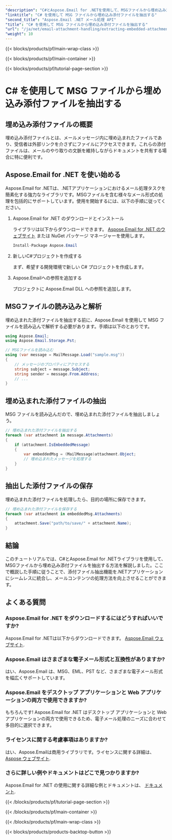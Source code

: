 ```yaml
---
"description": "C#とAspose.Email for .NETを使用して、MSGファイルから埋め込み添付ファイルを抽出する方法を学びましょう。ソースコード例を含む包括的なガイドです。"
"linktitle": "C# を使用して MSG ファイルから埋め込み添付ファイルを抽出する"
"second_title": "Aspose.Email .NET メール処理 API"
"title": "C# を使用して MSG ファイルから埋め込み添付ファイルを抽出する"
"url": "/ja/net/email-attachment-handling/extracting-embedded-attachments-from-msg-files-using-csharp/"
"weight": 10
---
```


{{< blocks/products/pf/main-wrap-class >}}

{{< blocks/products/pf/main-container >}}

{{< blocks/products/pf/tutorial-page-section >}}

# C# を使用して MSG ファイルから埋め込み添付ファイルを抽出する


## 埋め込み添付ファイルの概要

埋め込み添付ファイルとは、メールメッセージ内に埋め込まれたファイルであり、受信者は外部リンクを介さずにファイルにアクセスできます。これらの添付ファイルは、メールのやり取りの文脈を維持しながらドキュメントを共有する場合に特に便利です。

## Aspose.Email for .NET を使い始める

Aspose.Email for .NETは、.NETアプリケーションにおけるメール処理タスクを簡素化する強力なライブラリです。MSGファイルを含む様々なメール形式の処理を包括的にサポートしています。使用を開始するには、以下の手順に従ってください。

1. Aspose.Email for .NET のダウンロードとインストール

   ライブラリは以下からダウンロードできます。 [Aspose.Email for .NET のウェブサイト](https://releases.aspose.com/email/net) または NuGet パッケージ マネージャーを使用します。
   
   ```csharp
   Install-Package Aspose.Email
   ```

2. 新しいC#プロジェクトを作成する

   まず、希望する開発環境で新しい C# プロジェクトを作成します。

3. Aspose.Emailへの参照を追加する

   プロジェクトに Aspose.Email DLL への参照を追加します。

## MSGファイルの読み込みと解析

埋め込まれた添付ファイルを抽出する前に、Aspose.Email を使用して MSG ファイルを読み込んで解析する必要があります。手順は以下のとおりです。

```csharp
using Aspose.Email;
using Aspose.Email.Storage.Pst;

// MSGファイルを読み込む
using (var message = MailMessage.Load("sample.msg"))
{
    // メッセージのプロパティにアクセスする
    string subject = message.Subject;
    string sender = message.From.Address;
    // ...
}
```

## 埋め込まれた添付ファイルの抽出

MSG ファイルを読み込んだので、埋め込まれた添付ファイルを抽出しましょう。

```csharp
// 埋め込まれた添付ファイルを抽出する
foreach (var attachment in message.Attachments)
{
    if (attachment.IsEmbeddedMessage)
    {
        var embeddedMsg = (MailMessage)attachment.Object;
        // 埋め込まれたメッセージを処理する
    }
}
```

## 抽出した添付ファイルの保存

埋め込まれた添付ファイルを処理したら、目的の場所に保存できます。

```csharp
// 埋め込まれた添付ファイルを保存する
foreach (var attachment in embeddedMsg.Attachments)
{
    attachment.Save("path/to/save/" + attachment.Name);
}
```

## 結論

このチュートリアルでは、C#とAspose.Email for .NETライブラリを使用して、MSGファイルから埋め込み添付ファイルを抽出する方法を解説しました。ここで概説した手順に従うことで、添付ファイル抽出機能を.NETアプリケーションにシームレスに統合し、メールコンテンツの処理方法を向上させることができます。

## よくある質問

### Aspose.Email for .NET をダウンロードするにはどうすればいいですか?

Aspose.Email for .NETは以下からダウンロードできます。 [Aspose.Email ウェブサイト](https://releases。aspose.com/email/net).

### Aspose.Email はさまざまな電子メール形式と互換性がありますか?

はい、Aspose.Email は、MSG、EML、PST など、さまざまな電子メール形式を幅広くサポートしています。

### Aspose.Email をデスクトップ アプリケーションと Web アプリケーションの両方で使用できますか?

もちろんです! Aspose.Email for .NET はデスクトップ アプリケーションと Web アプリケーションの両方で使用できるため、電子メール処理のニーズに合わせて多目的に選択できます。

### ライセンスに関する考慮事項はありますか?

はい、Aspose.Emailは商用ライブラリです。ライセンスに関する詳細は、 [Aspose ウェブサイト](https://purchase。aspose.com).

### さらに詳しい例やドキュメントはどこで見つかりますか?

Aspose.Email for .NET の使用に関する詳細な例とドキュメントは、 [ドキュメント](https://reference。aspose.com/email/net).

{{< /blocks/products/pf/tutorial-page-section >}}

{{< /blocks/products/pf/main-container >}}

{{< /blocks/products/pf/main-wrap-class >}}

{{< blocks/products/products-backtop-button >}}